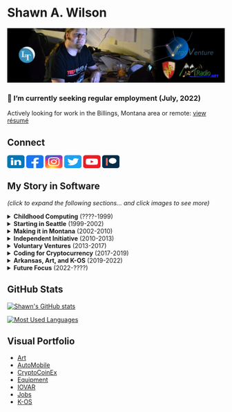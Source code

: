 # Shawn A. Wilson

[![Banner](https://github.com/lannocc/lannocc/raw/main/banner.png)](https://github.com/lannocc)

### 👯 I’m currently seeking regular employment (July, 2022)

Actively looking for work in the Billings, Montana area or remote: [view résumé](https://github.com/lannocc/lannocc/blob/main/resume-lannocc-billings2022.pdf)


## Connect

<a title="lannocc on LinkedIn" href="https://linkedin.com/in/lannocc" target="blank"><img align="center" src="https://github.com/edent/SuperTinyIcons/raw/master/images/svg/linkedin.svg" height="30" width="40" /></a>
<a title="lannocc on Facebook" href="https://facebook.com/lannocc" target="blank"><img align="center" src="https://github.com/edent/SuperTinyIcons/raw/master/images/svg/facebook.svg" height="30" width="40" /></a>
<a title="lannocc on Instagram" href="https://instagram.com/lannocc" target="blank"><img align="center" src="https://github.com/edent/SuperTinyIcons/raw/master/images/svg/instagram.svg" height="30" width="40" /></a>
<a title="lannocc on Twitter" href="https://twitter.com/lannocc" target="blank"><img align="center" src="https://github.com/edent/SuperTinyIcons/raw/master/images/svg/twitter.svg" height="30" width="40" /></a>
<a title="lannocc on YouTube" href="https://youtube.com/lannocc" target="blank"><img align="center" src="https://github.com/edent/SuperTinyIcons/raw/master/images/svg/youtube.svg" height="30" width="40" /></a>
<a title="lannocc on Patreon" href="https://patreon.com/lannocc" target="blank"><img align="center" src="https://github.com/edent/SuperTinyIcons/raw/master/images/svg/patreon.svg" height="30" width="40" /></a>


## My Story in Software

*(click to expand the following sections... and click images to see more)*


<details>
<summary><b>Childhood Computing</b> (????-1999)</summary>

#### BASIC Beginnings
<a title="View Equipment" href="https://github.com/lannocc/lannocc/blob/main/equipment/README.md"><img align="right" src="https://github.com/lannocc/lannocc/raw/main/equipment/2021-01-06(5).jpg" width="200"></a>
TRS-80, Commodore 64, Atari 520 ST... these are the machines of my childhood. Even for the time, they were by no means modern. I remember drooling over 386 and 486 computers when I spied them in a store-front window, but I knew we couldn't afford them. Even though plenty of games existed, that's not what was included in the hand-me-down tech that I was still gracious to receive. What was included were manuals, lots of manuals. So if this 10-year-old boy was going find anything interesting to do with these computers, he was going to have to write it himself! That's when I learned BASIC and thus began what was to be a life-long interest in programming.

#### Jump into Java
Sometime during my freshman and sophomore years of high school, I took two programming courses at the local junior college. Although these were just intoroductory classes, they finally exposed me to some "real" programming languages: C and C++. I excelled during class but they left me wanting more. When I was 15 or 16, that time when most teenagers are busy earning their driver's license and procuring a car, I bought a computer instead. That is, I ordered it piecemeal from about 10 different companies straight out of Computer Shopper magazine. And it worked! Finally, I had a "modern" machine: Cyrix P200+ CPU and 32MB RAM.

Fresh from the programming classes and with a decent computer, it was time to dig in. Just one problem: I couldn't afford the sorts of tools we used in class (Boreland C compiler). Anyways, there was this new language similar to C++ I was hearing about -- Java. It was getting a lot of buzz and I wanted to make my own web page applet. So I got the book: "Teach Yourself Java in 24 Hours." That single source (tools included!) was all I needed to jump into Java 1.0 programming... and set me on a course of work for the next decade and beyond!
</details>


<details>
<summary><b>Starting in Seattle</b> (1999-2002)</summary>

#### University of Washington
<p>
<a title="View Jobs" href="https://github.com/lannocc/lannocc/blob/main/jobs/README.md"><img align="right" src="https://github.com/lannocc/lannocc/raw/main/jobs/uw.jpg" width="200"></a>
My junior and senior high school years were spent almost entirely at the local community college, thanks to Washington State's "Running Start" program which covered the tuition. However, after graduating in 1999 I did have a small amount of money, enough to cover first year at university, so I applied and was accepted to University of Washington.
</p>
<p>
<a title="View Jobs" href="https://github.com/lannocc/lannocc/blob/main/jobs/README.md"><img align="right" src="https://github.com/lannocc/lannocc/raw/main/jobs/uw-marygates.jpg" width="200"></a>
Shortly after beginning studies at U.W. in the fall of '99, I took an on-campus student job with the university's Computing & Communications department. Though starting in a junior technical support position, I soon moved up to providing account support to university staff. It was during this time I met some amazing people and was there during the grand opening of Mary Gates Hall (presented by Bill Gates) -- our new workplace. At U.W. was also where I was first introduced to Unix systems, and after installing Red Hat Linux 6 on my own computer and joining the local Linux User's Group, I was hooked!
</p>

#### HCM International and Meta4: From Lake Washington to Madrid
<p>
It was after my first year at university that I was faced with a difficult choice: stay in school and go into debt, or attempt to get that ideal job which was the main reason I was in school, but without finishing first. I did the latter in October, 2000 when I was hired on at HCM (Human Capital Management) as their youngest ever hire!
</p>
<p>
<a title="View Jobs" href="https://github.com/lannocc/lannocc/blob/main/jobs/README.md"><img align="right" src="https://github.com/lannocc/lannocc/raw/main/jobs/hcm.gif"></a>
HCM was a great place to work, in the beautiful Leschi Park area of Seattle right on the shore of Lake Washington. Specializing in HR software for Fortune 500 companies, we built tools for things like employee satisfaction surveys and complete benefits management. As an international organization, I performed work on defining and coding standards for localization (language, dates, currency, etc.) of our web services.
</p>
<p>
<a title="View Jobs" href="https://github.com/lannocc/lannocc/blob/main/jobs/README.md"><img align="right" src="https://github.com/lannocc/lannocc/raw/main/jobs/meta4.jpg" width="200"></a>
When HCM partnered with a Spanish company called Meta4, we began to use some of their tools including a JSP tag library. Unfortunately, problems were found in the implementation which we were unable to get resolution on until I identified the root causes by working through the decompiled output of the provided Java classes. This work was vital to our production and significant enough that HCM flew myself and one other developer out to Madrid for two weeks so that we could advise and oversee the solution to our satisfaction. What an amazing experience for 19-year-old me!
</p>
</details>


<details>
<summary><b>Making it in Montana</b> (2002-2010)</summary>

#### ATM Express
<p>
<a title="View Jobs" href="https://github.com/lannocc/lannocc/blob/main/jobs/README.md"><img align="right" src="https://github.com/lannocc/lannocc/raw/main/jobs/atmr.gif"></a>
It was early 2002 and HCM was struggling to keep us paid on time, apparently just one of many victims succumbing to the after-effects of the dot-com bubble. But thanks to my membership on the SeaJUG (Seattle Java User's Group) mailing list, I was pointed in a new direction: a company called ATM Express in Billings, Montana was hiring. ATM Express had recently transitioned from ASP to a Java-based MVC framework for their ATMReports.com web offering and were seeking to add another developer to their team. I had nothing holding me back in Seattle so they flew me out for an interview and weekend stay in Montana and I immediately fell in love with the place.
</p>
<p>
<a title="View Jobs" href="https://github.com/lannocc/lannocc/blob/main/jobs/README.md"><img align="right" src="https://github.com/lannocc/lannocc/raw/main/jobs/inc500.jpg" width="200"><img align="right" src="https://github.com/lannocc/lannocc/raw/main/jobs/atme.png"></a>
At ATM Express I was able to work through some real challenges and grow as a developer. We were recognized two years in a row by Inc. 500 as the largest privately-held ATM distributor in the U.S. At the time, the organization was small enough that I worked on all areas of our software: from core MVC framework, data modeling, web-based reporting and step-by-step wizards, to direct client-server data feeds with financial institutions and ATM event messaging encapsulation.
</p>

#### Payment Alliance
<p>
<a title="View Jobs" href="https://github.com/lannocc/lannocc/blob/main/jobs/README.md"><img align="right" src="https://github.com/lannocc/lannocc/raw/main/jobs/pai.gif"></a>
My work at ATM Express was long term and satisfying, so when we merged with a company called Payment Alliance I played a significant role bringing the two sides of the business (ATM and bankcard/point-of-sale) together into a single cohesive web platform. This started with a week spent in West Palm Beach, Florida gathering requirements for PAI's side of the business and culminated with the development of a new internal event-driven billing system following standard double-entry general accounting principles and PCI compliance. I ultimately left once the major tasks of merging were completed in order to pursue my own business interests but continued to do work for PAI for a couple more years as an independent contractor.
</p>
<p>
In April, 2021, <a href="https://github.com/lannocc/lannocc/blob/main/jobs/Brink%E2%80%99s%20Acquires%20Largest%20Privately%20Owned%20Provider%20of%20ATM%20Services%20in%20the%20U.S..pdf">PAI was acquired by Brink's for $213 million</a>.
</p>
</details>


<details>
<summary><b>Independent Initiative</b> (2010-2013)</summary>

#### Billings Linux Users Group
(details soon)
<a title="Play Video" href="https://user-images.githubusercontent.com/11672586/179314377-f9d87440-a702-478e-928f-e2ec55e388ec.mp4"><img src="https://github.com/lannocc/lannocc/raw/main/blug/LANNOCC-BLUG-KULR8.png"></a>

#### A Web Development Platform
(details soon)
<a title="IOVAR Web Platform and Shell" href="https://github.com/lannocc/iovar">
  <img align="center" src="https://github-readme-stats.vercel.app/api/pin/?username=lannocc&repo=iovar">
</a>
</details>


<details>
<summary><b>Voluntary Ventures</b> (2013-2017)</summary>

#### Arduinos with Alpha Griffin
(details soon)
<a title="Play Video" href="https://youtu.be/aZwKoMAQq0c"><img src="https://github.com/lannocc/lannocc/raw/main/automobile/AlphaGriffin-AutoMobile-MTP.png"></a>

#### MTRadio.Net Internet Broadcasting
(details soon)

#### Tying it Together with Virgo Venture
(details soon)
<img title="Virgin Almanac" src="https://github.com/lannocc/lannocc/raw/main/virgin_almanac.png">
</details>


<details>
<summary><b>Coding for Cryptocurrency</b> (2017-2019)</summary>

#### CryptoCoinEx
(details soon)

#### Aventus Audit
(details soon)

#### Tokens on Bitcoin Cash
(details soon)
<a title="Tokens for Bitcoin Cash" href="https://github.com/AlphaGriffin/orbit">
  <img align="center" src="https://github-readme-stats.vercel.app/api/pin/?username=AlphaGriffin&repo=orbit">
</a>
</details>


<details>
  <summary><b>Arkansas, Art, and K-OS</b> (2019-2022)</summary>
  <a title="See all Art" href="https://github.com/lannocc/lannocc/blob/main/art/README.md">
    <img title="k5" src="https://github.com/lannocc/lannocc/raw/main/art/k5.png">
    <img title="k4" src="https://github.com/lannocc/lannocc/raw/main/art/k4.png" width="27%">
    <img title="k3" src="https://github.com/lannocc/lannocc/raw/main/art/k3.png" width="40%">
    <img title="k7" src="https://github.com/lannocc/lannocc/raw/main/art/k7.png" width="30%">
  </a>
</details>


<details>
  <summary><b>Future Focus</b> (2022-????)</summary>
  
I am actively looking for work in the Billings, Montana area or remote: [view résumé](https://github.com/lannocc/lannocc/blob/main/resume-lannocc-billings2022.pdf)

</details>


## GitHub Stats

[![Shawn's GitHub stats](https://github-readme-stats.vercel.app/api?username=lannocc&show_icons=true&theme=moltack&include_all_commits=true&count_private=true)](https://github.com/lannocc)

[![Most Used Languages](https://github-readme-stats.vercel.app/api/top-langs/?username=lannocc&langs_count=6&layout=compact&exclude_repo=bitcoin-abc)](https://github.com/lannocc)

<!-- [![trophy](https://github-profile-trophy.vercel.app/?username=lannocc&theme=matrix&columns=-1)](https://github.com/lannocc) -->

<!-- [![View Counter](https://komarev.com/ghpvc/?username=lannocc&color=blueviolet)](https://github.com/lannocc) -->


## Visual Portfolio

- [Art](https://github.com/lannocc/lannocc/blob/main/art/README.md)
- [AutoMobile](https://github.com/lannocc/lannocc/blob/main/automobile/README.md)
- [CryptoCoinEx](https://github.com/lannocc/lannocc/blob/main/cryptocoinex/README.md)
- [Equipment](https://github.com/lannocc/lannocc/blob/main/equipment/README.md)
- [IOVAR](https://github.com/lannocc/lannocc/blob/main/iovar/README.md)
- [Jobs](https://github.com/lannocc/lannocc/blob/main/jobs/README.md)
- [K-OS](https://github.com/lannocc/lannocc/blob/main/k-os/README.md)
